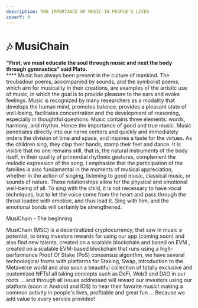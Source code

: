 ```yaml
---
description: THE IMPORTANCE OF MUSIC IN PEOPLE'S LIVES
coverY: 0
---
```


# 🎶 MusiChain

**"First, we must educate the soul through music and next the body through gymnastics" said Plato.**\
**** Music has always been present in the culture of mankind. The troubadour poems, accompanied by sounds, and the symbolist poems, which aim for musicality in their creations, are examples of the artistic use of music, in which the goal is to provide pleasure to the ears and evoke feelings. Music is recognized by many researchers as a modality that develops the human mind, promotes balance, provides a pleasant state of well-being, facilitates concentration and the development of reasoning, especially in thoughtful questions. Music contains three elements: words, harmony, and rhythm. Hence the importance of good and true music. Music penetrates directly into our nerve centers and quickly and immediately orders the division of time and space, and inspires a taste for the virtues. As the children sing, they clap their hands, stamp their feet and dance. It is visible that no one remains still, that is, the natural instruments of the body itself, in their quality of primordial rhythmic gestures, complement the melodic expression of the song. I emphasize that the participation of the families is also fundamental in the moments of musical appreciation, whether in the action of singing, listening to good music, classical music, or sounds of nature. These relationships allow for the physical and emotional well-being of all. To sing with the child, it is not necessary to have vocal techniques, but to let the voice come from the heart and pass through the throat loaded with emotion, and thus lead it. Sing with him, and the emotional bonds will certainly be strengthened.

MusiChain - The beginning

MusiChain (MSC) is a decentralized cryptocurrency, that saw in music a potential, to bring investors rewards for using our app (coming soon) and also find new talents, created on a scalable blockchain and based on EVM , created on a scalable EVM-based blockchain that runs using a high-performance Proof Of Stake (PoS) consensus algorithm, we have several technological fronts with platforms for Staking, Swap, introduction to the Metaverse world and also soon a beautiful collection of totally exclusive and customized NFTs! all taking concepts such as DeFi, Web3 and DAO in our roots ... and through all issues addressed will reward our investors using our platform (soon in Android and IOS) to hear their favorite music! making a common activity in people's lives, profitable and great fun ... Because we add value to every service provided!
